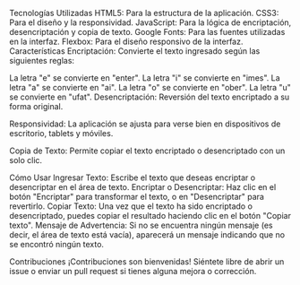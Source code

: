 Tecnologías Utilizadas
HTML5: Para la estructura de la aplicación.
CSS3: Para el diseño y la responsividad.
JavaScript: Para la lógica de encriptación, desencriptación y copia de texto.
Google Fonts: Para las fuentes utilizadas en la interfaz.
Flexbox: Para el diseño responsivo de la interfaz.
Características
Encriptación: Convierte el texto ingresado según las siguientes reglas:

La letra "e" se convierte en "enter".
La letra "i" se convierte en "imes".
La letra "a" se convierte en "ai".
La letra "o" se convierte en "ober".
La letra "u" se convierte en "ufat".
Desencriptación: Reversión del texto encriptado a su forma original.

Responsividad: La aplicación se ajusta para verse bien en dispositivos de escritorio, tablets y móviles.

Copia de Texto: Permite copiar el texto encriptado o desencriptado con un solo clic.

Cómo Usar
Ingresar Texto: Escribe el texto que deseas encriptar o desencriptar en el área de texto.
Encriptar o Desencriptar: Haz clic en el botón "Encriptar" para transformar el texto, o en "Desencriptar" para revertirlo.
Copiar Texto: Una vez que el texto ha sido encriptado o desencriptado, puedes copiar el resultado haciendo clic en el botón "Copiar texto".
Mensaje de Advertencia: Si no se encuentra ningún mensaje (es decir, el área de texto está vacía), aparecerá un mensaje indicando que no se encontró ningún texto.

Contribuciones
¡Contribuciones son bienvenidas! Siéntete libre de abrir un issue o enviar un pull request si tienes alguna mejora o corrección.
